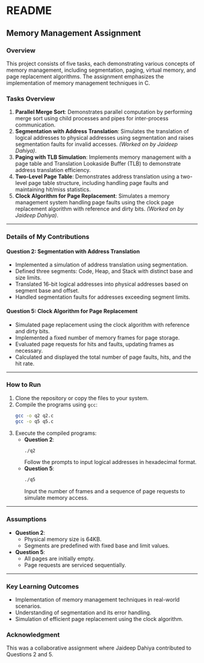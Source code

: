 # README

## Memory Management Assignment

### Overview
This project consists of five tasks, each demonstrating various concepts of memory management, including segmentation, paging, virtual memory, and page replacement algorithms. The assignment emphasizes the implementation of memory management techniques in C.

### Tasks Overview
1. **Parallel Merge Sort**: Demonstrates parallel computation by performing merge sort using child processes and pipes for inter-process communication.
2. **Segmentation with Address Translation**: Simulates the translation of logical addresses to physical addresses using segmentation and raises segmentation faults for invalid accesses. *(Worked on by Jaideep Dahiya)*.
3. **Paging with TLB Simulation**: Implements memory management with a page table and Translation Lookaside Buffer (TLB) to demonstrate address translation efficiency.
4. **Two-Level Page Table**: Demonstrates address translation using a two-level page table structure, including handling page faults and maintaining hit/miss statistics.
5. **Clock Algorithm for Page Replacement**: Simulates a memory management system handling page faults using the clock page replacement algorithm with reference and dirty bits. *(Worked on by Jaideep Dahiya)*.

---

### Details of My Contributions
#### Question 2: Segmentation with Address Translation
- Implemented a simulation of address translation using segmentation.
- Defined three segments: Code, Heap, and Stack with distinct base and size limits.
- Translated 16-bit logical addresses into physical addresses based on segment base and offset.
- Handled segmentation faults for addresses exceeding segment limits.

#### Question 5: Clock Algorithm for Page Replacement
- Simulated page replacement using the clock algorithm with reference and dirty bits.
- Implemented a fixed number of memory frames for page storage.
- Evaluated page requests for hits and faults, updating frames as necessary.
- Calculated and displayed the total number of page faults, hits, and the hit rate.

---

### How to Run
1. Clone the repository or copy the files to your system.
2. Compile the programs using `gcc`:
   ```bash
   gcc -o q2 q2.c
   gcc -o q5 q5.c
   ```
3. Execute the compiled programs:
   - **Question 2**:
     ```bash
     ./q2
     ```
     Follow the prompts to input logical addresses in hexadecimal format.
   - **Question 5**:
     ```bash
     ./q5
     ```
     Input the number of frames and a sequence of page requests to simulate memory access.

---

### Assumptions
- **Question 2**:
  - Physical memory size is 64KB.
  - Segments are predefined with fixed base and limit values.
- **Question 5**:
  - All pages are initially empty.
  - Page requests are serviced sequentially.

---

### Key Learning Outcomes
- Implementation of memory management techniques in real-world scenarios.
- Understanding of segmentation and its error handling.
- Simulation of efficient page replacement using the clock algorithm. 

### Acknowledgment
This was a collaborative assignment where Jaideep Dahiya contributed to Questions 2 and 5.